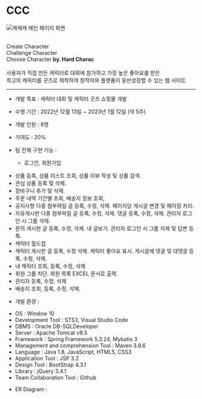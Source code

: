 # CCC

![캐캐캐 메인 페이지 화면](https://user-images.githubusercontent.com/107044598/213978497-d8660a98-f7f7-402e-87a3-33e784f90dd4.png)

<br>
Create Character <br>
Challenge Character <br>
Choose Character
<b>by. Hard Charac</b>
<br><br>
사용자가 직접 만든 캐릭터로 대회에 참가하고 가장 높은 좋아요를 받은 <br>
최고의 캐릭터를 굿즈로 제작하여 창작자와 플랫폼이 동반성장할 수 있는 웹 사이트
<hr>

- 개발 목표 : 캐릭터 대회 및 캐릭터 굿즈 쇼핑몰 개발

- 수행 기간 : 2022년 12월 13일 ~ 2023년 1월 12일 (약 5주)

- 개발 인원 : 6명

- 기여도 : 20%

- 팀 전체 구현 기능 : <br>

  + 로그인, 회원가입
 + 상품 등록, 상품 리스트 조회, 상품 리뷰 작성 및 상품 검색.
 + 관심 상품 등록 및 삭제.
 + 장바구니 추가 및 삭제.
 + 주문 내역 기간별 조회, 배송지 정보 조회,
 + 공지사항 다중 첨부파일 글 등록, 수정, 삭제. 페이지당 게시글 변경 및 페이징 처리.
 + 자유게시판 다중 첨부파일 글 등록, 수정, 삭제. 댓글 등록, 수정, 삭제. 관리자 로그인 시 그룹 삭제.
 + 문의 게시판 글 등록, 수정, 삭제. 내 글보기. 관리자 로그인 시 그룹 삭제 및 답변 등록.
 + 캐릭터 월드컵
 + 캐릭터 게시판 글 등록, 수정 삭제. 캐릭터 좋아요 표시. 게시글에 댓글 및 대댓글 등록, 수정, 삭제.
 + 내 캐릭터 조회, 등록, 수정, 삭제
 + 회원 그룹 차단. 회원 목록 EXCEL 문서로 출력.
 + 관리자 등록, 수정, 삭제
 + 배송지 조회, 등록, 수정, 삭제.

- 개발 환경 : <br>

 + OS : Window 10
 + Development Tool : STS3, Visual Studio Code
 + DBMS : Oracle DB-SQLDeveloper
 + Server : Apache Tomcat v8.5
 + Framework : Spring Framework 5.3.24, Mybatis 3
 + Management and comprehension Tool : Maven 3.8.6
 + Language : Java 1.8, JavaScript, HTML5, CSS3
 + Application Tool : JSP 3.2
 + Design Tool : BootStrap 4.3.1
 + Library : jQuery 3.4.1
 + Team Collaboration Tool : Github

- ER Diagram : <br>

